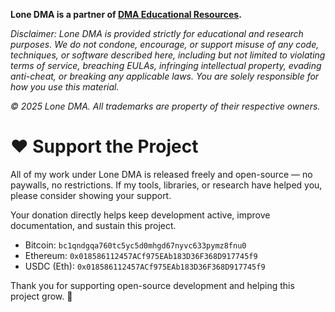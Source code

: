 **Lone DMA is a partner of [DMA Educational Resources](https://github.com/dma-educational-resources).**

*Disclaimer: Lone DMA is provided strictly for educational and research purposes. We do not condone, encourage, or support misuse of any code, techniques, or software described here, including but not limited to violating terms of service, breaching EULAs, infringing intellectual property, evading anti-cheat, or breaking any applicable laws. You are solely responsible for how you use this material.*

*© 2025 Lone DMA. All trademarks are property of their respective owners.*

# ❤️ Support the Project

All of my work under Lone DMA is released freely and open-source — no paywalls, no restrictions.
If my tools, libraries, or research have helped you, please consider showing your support.

Your donation directly helps keep development active, improve documentation, and sustain this project.

* Bitcoin: `bc1qndgqa760tc5yc5d0mhgd67nyvc633pymz8fnu0`
* Ethereum: `0x018586112457ACf975EAb183D36F368D917745f9`
* USDC (Eth): `0x018586112457ACf975EAb183D36F368D917745f9`

Thank you for supporting open-source development and helping this project grow. 🙏
